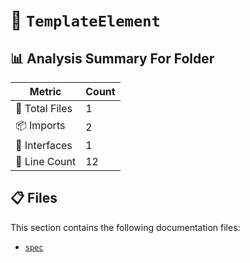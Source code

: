 # 📁 `TemplateElement`

## 📊 Analysis Summary For Folder

| Metric | Count |
|--------|-------|
| 📁 Total Files | 1 |
| 📦 Imports | 2 |
| 📐 Interfaces | 1 |
| 🔢 Line Count | 12 |


## 📋 Files

This section contains the following documentation files:

- [`spec`](./spec.md)